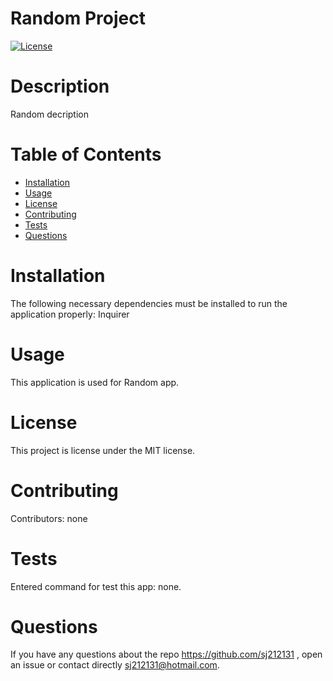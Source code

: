 # Random Project
  [![License](https://img.shields.io/badge/License-MIT-blue.svg)](https://opensource.org/licenses/MIT)
  # Description
  Random decription

  # Table of Contents 
  * [Installation](#installation)
  * [Usage](#usage)
  * [License](#license)
  * [Contributing](#contributing)
  * [Tests](#tests)
  * [Questions](#questions)
   
  # Installation
  The following necessary dependencies must be installed to run the application properly: Inquirer

  # Usage
  ​This application is used for Random app.

  # License
  This project is license under the MIT license.

  # Contributing
  ​Contributors: none

  # Tests
  Entered command for test this app: none.

  # Questions
  If you have any questions about the repo https://github.com/sj212131 , open an issue or contact directly sj212131@hotmail.com.
  